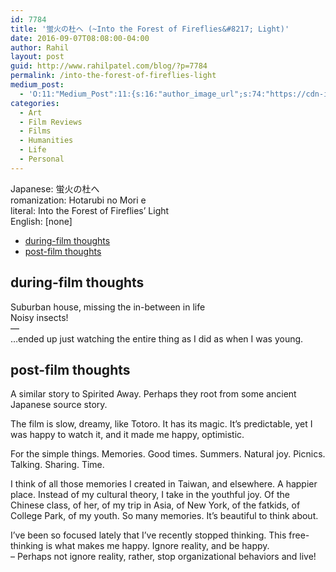 ```yaml
---
id: 7784
title: '蛍火の杜へ (~Into the Forest of Fireflies&#8217; Light)'
date: 2016-09-07T08:08:00-04:00
author: Rahil
layout: post
guid: http://www.rahilpatel.com/blog/?p=7784
permalink: /into-the-forest-of-fireflies-light
medium_post:
  - 'O:11:"Medium_Post":11:{s:16:"author_image_url";s:74:"https://cdn-images-1.medium.com/fit/c/200/200/1*dmbNkD5D-u45r44go_cf0g.png";s:10:"author_url";s:28:"https://medium.com/@rahil627";s:11:"byline_name";N;s:12:"byline_email";N;s:10:"cross_link";s:2:"no";s:2:"id";s:12:"d0a0502a6b38";s:21:"follower_notification";s:3:"yes";s:7:"license";s:19:"all-rights-reserved";s:14:"publication_id";s:12:"7a04709b0155";s:6:"status";s:6:"public";s:3:"url";s:141:"https://medium.com/@rahil627/%E8%9B%8D%E7%81%AB%E3%81%AE%E6%9D%9C%E3%81%B8-hotarubi-no-mori-e-into-the-forest-of-fireflies-light-d0a0502a6b38";}'
categories:
  - Art
  - Film Reviews
  - Films
  - Humanities
  - Life
  - Personal
---
```

Japanese: 蛍火の杜へ  
romanization: Hotarubi no Mori e  
literal: Into the Forest of Fireflies&#8217; Light  
English: [none]

<div id="toc_container" class="toc_transparent have_bullets">
  <p class="toc_title">
  </p>
  
  <ul class="toc_list">
    <li>
      <a href="#during-film_thoughts">during-film thoughts</a>
    </li>
    <li>
      <a href="#post-film_thoughts">post-film thoughts</a>
    </li>
  </ul>
</div>

## <span id="during-film_thoughts">during-film thoughts</span>

Suburban house, missing the in-between in life  
Noisy insects!  
&#8212;  
&#8230;ended up just watching the entire thing as I did as when I was young.

## <span id="post-film_thoughts">post-film thoughts</span>

A similar story to Spirited Away. Perhaps they root from some ancient Japanese source story.

The film is slow, dreamy, like Totoro. It has its magic. It&#8217;s predictable, yet I was happy to watch it, and it made me happy, optimistic.

For the simple things. Memories. Good times. Summers. Natural joy. Picnics. Talking. Sharing. Time.

I think of all those memories I created in Taiwan, and elsewhere. A happier place. Instead of my cultural theory, I take in the youthful joy. Of the Chinese class, of her, of my trip in Asia, of New York, of the fatkids, of College Park, of my youth. So many memories. It&#8217;s beautiful to think about.

I&#8217;ve been so focused lately that I&#8217;ve recently stopped thinking. This free-thinking is what makes me happy. Ignore reality, and be happy.  
&#8211; Perhaps not ignore reality, rather, stop organizational behaviors and live!